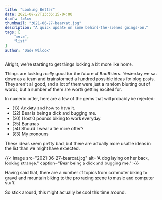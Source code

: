```yaml
---
title: "Looking Better"
date: 2021-06-27T13:36:15-04:00
draft: false
thumbnail: "2021-06-27-bearcat.jpg"
description: "A quick update on some behind-the-scenes goings-on."
tags: [
    "meta",
    "list"
]
author: "Dade Wilcox"
---
```


Alright, we're starting to get things looking a bit more like home.

Things are looking *really* good for the future of RadRiders. Yesterday we sat down as a team and brainstormed a hundred possible ideas for blog posts. They aren't all good, and a lot of them were just a random blurting out of words, but a number of them are worth getting excited for.

In numeric order, here are a few of the gems that will probably be rejected:

- (16) Anxiety and how to have it.
- (22) Bear is being a dick and bugging me.
- (30) I lost 0 pounds biking to work everyday.
- (35) Bananas
- (74) Should I wear a tie more often?
- (83) My pronouns

These ideas seem pretty bad, but there are actually more usable ideas in the list than we might have expected.

{{< image src="2021-06-27-bearcat.jpg" alt="A dog laying on her back, looking strange." caption="Bear being a dick and bugging me." >}}

Having said that, there are a number of topics from commuter biking to gravel and mountain biking to the pro racing scene to music and computer stuff.

So stick around, this might actually be cool this time around.
